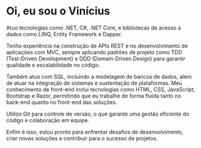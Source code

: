 # Oi, eu sou o Vinícius

Atuo tecnologias como .NET, C#, .NET Core, e bibliotecas de acesso a dados como LINQ, Entity Framework e Dapper. 

Tenho experiência na construção de APIs REST e no desenvolvimento de aplicações com MVC, sempre aplicando padrões de projeto como TDD (Test-Driven Development) e DDD (Domain-Driven Design) para garantir qualidade e escalabilidade no código.

Também atuo com SQL, incluindo a modelagem de bancos de dados, além de atuar na integração de sistemas e sustentação de plataformas. Meu conhecimento de front-end inclui tecnologias como HTML, CSS, JavaScript, Bootstrap e Razor, permitindo que eu trabalhe de forma fluida tanto no back-end quanto no front-end das soluções.

Utilizo Git para controle de versão, o que garante uma gestão eficiente do código e colaboração em equipe.

Enfim é isso, estou pronto para enfrentar desafios de desenvolvimento, criar novas soluções e contribuir para o sucesso de projetos.
